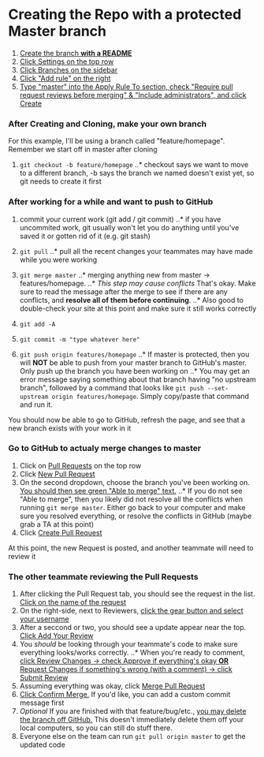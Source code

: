 # Creating the Repo with a protected Master branch
1. [Create the branch **with a README**](https://raw.githubusercontent.com/jdvera/protectedExample/master/1.PNG)
2. [Click Settings on the top row](https://raw.githubusercontent.com/jdvera/protectedExample/master/2.PNG)
3. [Click Branches on the sidebar](https://raw.githubusercontent.com/jdvera/protectedExample/master/3.PNG)
4. [Click "Add rule" on the right](https://raw.githubusercontent.com/jdvera/protectedExample/master/4.PNG)
5. [Type "master" into the Apply Rule To section, check "Require pull request reviews before merging" & "Include administrators", and click Create](https://raw.githubusercontent.com/jdvera/protectedExample/master/5.PNG)


### After Creating and Cloning, make your own branch
For this example, I'll be using a branch called "feature/homepage".  Remember we start off in master after cloning
1. `git checkout -b feature/homepage`
..* checkout says we want to move to a different branch, -b says the branch we named doesn't exist yet, so git needs to create it first


### After working for a while and want to push to GitHub
1. commit your current work (git add / git commit)
..* if you have uncommited work, git usually won't let you do anything until you've saved it or gotten rid of it (e.g. git stash)

2. `git pull`
..* pull all the recent changes your teammates may have made while you were working

3. `git merge master`
..* merging anything new from master -> features/homepage.
..* *This step may cause conflicts*  That's okay.  Make sure to read the message after the merge to see if there are any conflicts, and **resolve all of them before continuing**.
..* Also good to double-check your site at this point and make sure it still works correctly

4. `git add -A`
5. `git commit -m "type whatever here"`
6. `git push origin features/homepage`
..* If master is protected, then you will **NOT** be able to push from your master branch to GitHub's master.  Only push up the branch you have been working on
..* You may get an error message saying something about that branch having "no upstream branch", followed by a command that looks like `git push --set-upstream origin features/homepage`.  Simply copy/paste that command and run it.

You should now be able to go to GitHub, refresh the page, and see that a new branch exists with your work in it


### Go to GitHub to actualy merge changes to master
1. Click on [Pull Requests](https://raw.githubusercontent.com/jdvera/protectedExample/master/6.PNG) on the top row
2. Click [New Pull Request](https://raw.githubusercontent.com/jdvera/protectedExample/master/7.PNG)
3. On the second dropdown, choose the branch you've been working on.  [You should then see green "Able to merge" text.](https://raw.githubusercontent.com/jdvera/protectedExample/master/8.PNG)
..* If you do not see "Able to merge", then you likely did not resolve all the conflicts when running `git merge master`.  Either go back to your computer and make sure you resolved everything, or resolve the conflicts in GitHub (maybe grab a TA at this point)
4. Click [Create Pull Request](https://raw.githubusercontent.com/jdvera/protectedExample/master/9.PNG)

At this point, the new Request is posted, and another teammate will need to review it


### The other teammate reviewing the Pull Requests
1. After clicking the Pull Request tab, you should see the request in the list.  [Click on the name of the request](https://raw.githubusercontent.com/jdvera/protectedExample/master/10.PNG)
2. On the right-side, next to Reviewers, [click the gear button and select your username](https://raw.githubusercontent.com/jdvera/protectedExample/master/11.PNG)
3. After a seccond or two, you should see a update appear near the top.  [Click Add Your Review](https://raw.githubusercontent.com/jdvera/protectedExample/master/12.PNG)
4. You *should* be looking through your teammate's code to make sure everything looks/works correctly.
..* When you're ready to comment, [click Review Changes -> check Approve if everything's okay **OR** Request Changes if something's wrong (with a comment) -> click Submit Review](https://raw.githubusercontent.com/jdvera/protectedExample/master/13.PNG)
5. Assuming everything was okay, click [Merge Pull Request](https://raw.githubusercontent.com/jdvera/protectedExample/master/14a.PNG)
6. [Click Confirm Merge.](https://raw.githubusercontent.com/jdvera/protectedExample/master/14b.PNG)  If you'd like, you can add a custom commit message first
7. *Optional* If you are finished with that feature/bug/etc., [you may delete the branch off GitHub.](https://raw.githubusercontent.com/jdvera/protectedExample/master/14c.PNG)  This doesn't immediately delete them off your local computers, so you can still do stuff there.
8. Everyone else on the team can run `git pull origin master` to get the updated code
